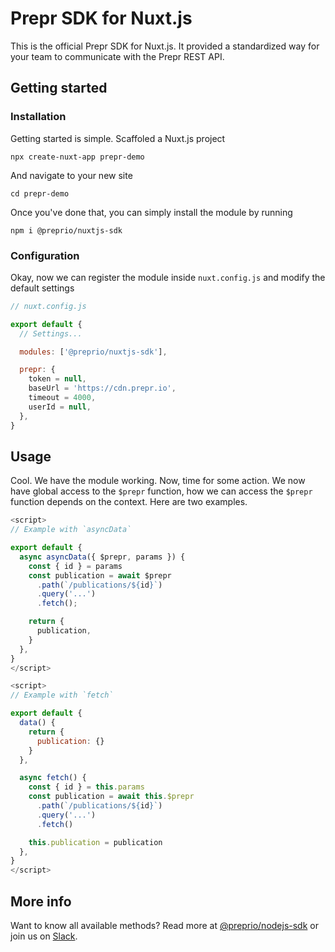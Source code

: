 # Prepr SDK for Nuxt.js

This is the official Prepr SDK for Nuxt.js. It provided a standardized way for your team to communicate with the Prepr REST API.

## Getting started

### Installation

Getting started is simple. Scaffoled a Nuxt.js project

`npx create-nuxt-app prepr-demo`

And navigate to your new site

`cd prepr-demo`

Once you've done that, you can simply install the module by running

`npm i @preprio/nuxtjs-sdk`

### Configuration

Okay, now we can register the module inside `nuxt.config.js` and modify the default settings

```js
// nuxt.config.js

export default {
  // Settings...

  modules: ['@preprio/nuxtjs-sdk'],

  prepr: {
    token = null,
    baseUrl = 'https://cdn.prepr.io',
    timeout = 4000,
    userId = null,
  },
}
```

## Usage

Cool. We have the module working. Now, time for some action. We now have global access to the `$prepr` function, how we can access the `$prepr` function depends on the context. Here are two examples.

```js
<script>
// Example with `asyncData`

export default {
  async asyncData({ $prepr, params }) {
    const { id } = params
    const publication = await $prepr
      .path(`/publications/${id}`)
      .query('...')
      .fetch();

    return {
      publication,
    }
  },
}
</script>
```

```js
<script>
// Example with `fetch`

export default {
  data() {
    return {
      publication: {}
    }
  },

  async fetch() {
    const { id } = this.params
    const publication = await this.$prepr
      .path(`/publications/${id}`)
      .query('...')
      .fetch()

    this.publication = publication
  },
}
</script>
```

## More info

Want to know all available methods? Read more at [@preprio/nodejs-sdk](https://prepr.dev/docs/technologies/v1/introduction-node) or join us on [Slack](https://slack.prepr.io).

